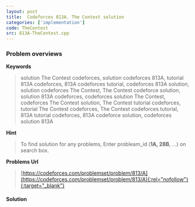 ```yaml
---
layout: post
title:  Codeforces 813A. The Contest solution
categories: ['implementation']
code: TheContest
src: 813A-TheContest.cpp
---
```

### **Problem overviews**

**Keywords**
> solution The Contest codeforces, solution codeforces 813A, tutorial 813A codeforces, 813A codeforces tutorial, codeforces 813A solution, solution codeforces The Contest, The Contest codeforce solution, solution 813A codeforces, codeforces solution The Contest, codeforces The Contest solution, The Contest tutorial codeforces, tutorial The Contest codeforces, The Contest codeforces tutorial, 813A tutorial codeforces, 813A codeforce solution, codeforces solution 813A

**Hint**
> To find solution for any problems, Enter probleam_id (**1A, 28B**, ...) on search box. 

**Problems Url**
> [https://codeforces.com/problemset/problem/813/A](https://codeforces.com/problemset/problem/813/A){:rel="nofollow"}{:target="_blank"}

#### **Solution**



